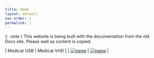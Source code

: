```yaml
---
title: Home
layout: default
nav_order: 1
permalink: /
---
```


{: .note }
This website is being built with the documentation from the old Docs site. Please wait as content is copied.

| Medicat USB | Medicat VHD |
| [![name](../../assets/images/medicat_usb_sm.png)](../../usb/about/) | [![name](../../assets/images/medicat_vhd_sm.png)](../../vhd/about/) |